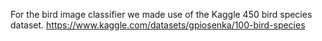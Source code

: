 For the bird image classifier we made use of the Kaggle 450 bird species dataset.
https://www.kaggle.com/datasets/gpiosenka/100-bird-species
